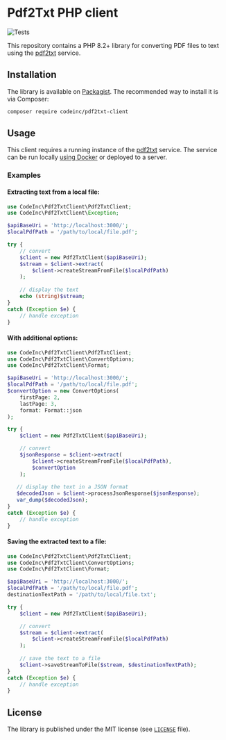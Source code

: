 # Pdf2Txt PHP client

![Tests](https://github.com/codeinchq/pdf2txt-php-client/actions/workflows/phpunit.yml/badge.svg)

This repository contains a PHP 8.2+ library for converting PDF files to text using the [pdf2txt](https://github.com/codeinchq/pdf2txt) service.

## Installation

The library is available on [Packagist](https://packagist.org/packages/codeinc/pdf2txt-client). The recommended way to install it is via Composer:

```bash
composer require codeinc/pdf2txt-client
```

## Usage

This client requires a running instance of the [pdf2txt](https://github.com/codeinchq/pdf2txt) service. The service can be run locally [using Docker](https://hub.docker.com/r/codeinchq/pdf2txt) or deployed to a server.

### Examples

#### Extracting text from a local file:
```php
use CodeInc\Pdf2TxtClient\Pdf2TxtClient;
use CodeInc\Pdf2TxtClient\Exception;

$apiBaseUri = 'http://localhost:3000/';
$localPdfPath = '/path/to/local/file.pdf';

try {
    // convert
    $client = new Pdf2TxtClient($apiBaseUri);
    $stream = $client->extract(
        $client->createStreamFromFile($localPdfPath)
    );
    
    // display the text
    echo (string)$stream;
}
catch (Exception $e) {
    // handle exception
}
```

#### With additional options:
```php
use CodeInc\Pdf2TxtClient\Pdf2TxtClient;
use CodeInc\Pdf2TxtClient\ConvertOptions;
use CodeInc\Pdf2TxtClient\Format;

$apiBaseUri = 'http://localhost:3000/';
$localPdfPath = '/path/to/local/file.pdf';
$convertOption = new ConvertOptions(
    firstPage: 2,
    lastPage: 3,
    format: Format::json
);

try {
    $client = new Pdf2TxtClient($apiBaseUri);

    // convert 
    $jsonResponse = $client->extract(
        $client->createStreamFromFile($localPdfPath),
        $convertOption
    );
    
   // display the text in a JSON format
   $decodedJson = $client->processJsonResponse($jsonResponse);
   var_dump($decodedJson); 
}
catch (Exception $e) {
    // handle exception
}
```

#### Saving the extracted text to a file:
```php
use CodeInc\Pdf2TxtClient\Pdf2TxtClient;
use CodeInc\Pdf2TxtClient\ConvertOptions;
use CodeInc\Pdf2TxtClient\Format;

$apiBaseUri = 'http://localhost:3000/';
$localPdfPath = '/path/to/local/file.pdf';
destinationTextPath = '/path/to/local/file.txt';

try {
    $client = new Pdf2TxtClient($apiBaseUri);

    // convert
    $stream = $client->extract(
        $client->createStreamFromFile($localPdfPath)
    );
    
    // save the text to a file
    $client->saveStreamToFile($stream, $destinationTextPath);
}
catch (Exception $e) {
    // handle exception
}
```

## License

The library is published under the MIT license (see [`LICENSE`](LICENSE) file).